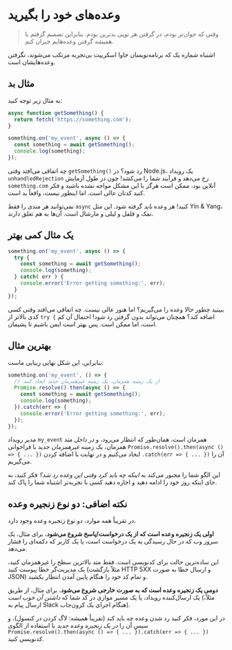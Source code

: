 # وعده‌های خود را بگیرید

> وقتی که جوان‌تر بودم، در گرفتن هر توپی بدترین بودم. بنابراین تصمیم گرفتم با همیشه گرفتن وعده‌هایم جبران کنم.

اشتباه شماره یک که برنامه‌نویسان جاوا اسکریپت بی‌تجربه مرتکب می‌شوند، نگرفتن وعده‌هایشان است.

## مثال بد

به مثال زیر توجه کنید:

```js
async function getSomething() {
  return fetch('https://something.com');
}

something.on('my_event', async () => {
  const something = await getSomething();
  console.log(something);
});
```

چه اتفاقی می‌افتد وقتی `getSomething()` رد شود؟ در Node.js، یک رویداد `unhandledRejection` رخ می‌دهد و فرآیند شما را می‌کشد! چون در طول آزمایش `something.com` آنلاین بود، ممکن است هرگز با این مشکل مواجه نشده باشید و فکر کنید کدتان عالی است. اما اینطور نیست، واقعاً بد است.

نمی‌توانید هر متدی را فقط `async` کنید! هر وعده _باید_ گرفته شود. این مثل Yin & Yang، نمک و فلفل و لیلی و مارشال است. آن‌ها به هم تعلق دارند.

## یک مثال کمی بهتر

```js
something.on('my_event', async () => {
  try {
    const something = await getSomething();
    console.log(something);
  } catch( err ) {
    console.error('Error getting something:', err);
  }
});
```

ببینید چطور حالا وعده را می‌گیریم؟ اما هنوز عالی نیست. چه اتفاقی می‌افتد وقتی کسی کدی بالاتر از `try {` اضافه کند؟ همچنان می‌تواند بدون گرفتن رد شود! احتمال آن کم است، اما ممکن است. پس بهتر است ایمن باشیم تا پشیمان.

## بهترین مثال

بنابراین، این شکل نهایی زیبایی ماست:

```js
something.on('my_event', () => {
  // از یک زمینه همزمان، یک زمینه غیرهمزمان جدید ایجاد کنید
  Promise.resolve().then(async () => {
    const something = await getSomething();
    console.log(something);
  }).catch(err => {
    console.error('Error getting something:', err);
  });
});
```

مدیر رویداد `my_event` همزمان است، همان‌طور که انتظار می‌رود، و _در داخل_ متد همزمان، یک زمینه _غیرهمزمان_ جدید با فراخوانی `Promise.resolve().then(async () => { ... })` ایجاد می‌کنیم و در نهایت با اضافه کردن `.catch(err => { ... })` آن را می‌گیریم.

این الگو شما را مجبور می‌کند به _اینکه چه باید کرد وقتی این وعده رد شد؟_ فکر کنید، به جای اینکه روز خود را ادامه دهید و اجازه دهید کسی با تجربه‌تر اشتباه شما را پاک کند.

## نکته اضافی: دو نوع زنجیره وعده

در تقریباً همه موارد، دو نوع زنجیره وعده وجود دارد.

**اولی یک زنجیره وعده است که از یک درخواست/پاسخ شروع می‌شود.** برای مثال، یک سرور وب که در حال رسیدگی به یک درخواست است، یا یک کاربر که دکمه‌ای را فشار می‌دهد.

این ساده‌ترین حالت برای کدنویسی است. فقط متد بالاترین سطح را غیرهمزمان کنید، یک مدیریت‌گر خطا پیوست کنید (مثلاً بازگشت HTTP 5XX و ارسال خطا به صورت JSON) و تمام کد خود را هنگام پایین آمدن انتظار بکشید.

**دومی یک زنجیره وعده است که به صورت خارجی شروع می‌شود.** برای مثال، از طریق یک ارسال‌کننده رویداد، یا یک مسیر موازی در کد شما که _داشتن آن خوب است_ (مثلاً، ارسال پیام به Slack هنگام اجرای یک کرون‌جاب).

در این مورد، فکر کنید رد شدن وعده چه باید کند (تقریباً همیشه: لاگ کردن در کنسول)، و سپس آن را _در یک زنجیره وعده جدید_ با استفاده از الگوی `Promise.resolve().then(async () => { ... }).catch(err => { ... })` کدنویسی کنید.